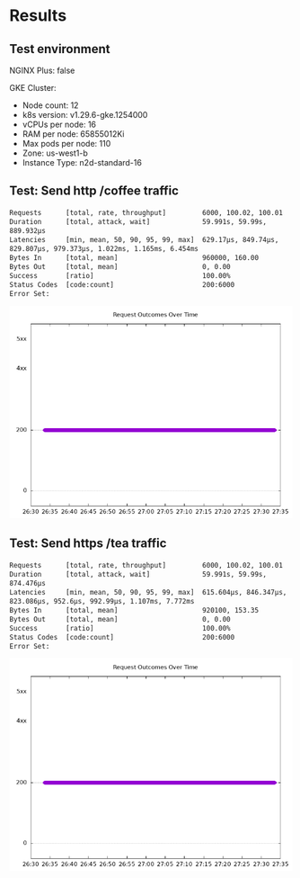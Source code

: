 # Results

## Test environment

NGINX Plus: false

GKE Cluster:

- Node count: 12
- k8s version: v1.29.6-gke.1254000
- vCPUs per node: 16
- RAM per node: 65855012Ki
- Max pods per node: 110
- Zone: us-west1-b
- Instance Type: n2d-standard-16

## Test: Send http /coffee traffic

```text
Requests      [total, rate, throughput]         6000, 100.02, 100.01
Duration      [total, attack, wait]             59.991s, 59.99s, 889.932µs
Latencies     [min, mean, 50, 90, 95, 99, max]  629.17µs, 849.74µs, 829.807µs, 979.373µs, 1.022ms, 1.165ms, 6.454ms
Bytes In      [total, mean]                     960000, 160.00
Bytes Out     [total, mean]                     0, 0.00
Success       [ratio]                           100.00%
Status Codes  [code:count]                      200:6000  
Error Set:
```

![http-oss.png](http-oss.png)

## Test: Send https /tea traffic

```text
Requests      [total, rate, throughput]         6000, 100.02, 100.01
Duration      [total, attack, wait]             59.991s, 59.99s, 874.476µs
Latencies     [min, mean, 50, 90, 95, 99, max]  615.604µs, 846.347µs, 823.086µs, 952.6µs, 992.99µs, 1.107ms, 7.772ms
Bytes In      [total, mean]                     920100, 153.35
Bytes Out     [total, mean]                     0, 0.00
Success       [ratio]                           100.00%
Status Codes  [code:count]                      200:6000  
Error Set:
```

![https-oss.png](https-oss.png)
